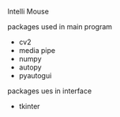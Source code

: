 Intelli Mouse

packages used in main program
* cv2
* media pipe
* numpy
* autopy
* pyautogui

packages ues in interface
* tkinter
